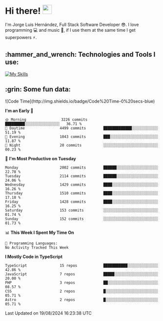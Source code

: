 <h1 align="left">
 <abc>
  <br>Hi there! <img src="https://user-images.githubusercontent.com/42378118/110234147-e3259600-7f4e-11eb-95be-0c4047144dea.gif" width="30"><br>
 </abc>
</h1>

I'm Jorge Luis Hernández, Full Stack Software Developer :sunglasses:. I love programming :computer: and music :musical_score:, if I use them at the same time I get superpowers :zap:. 


<h2 align="left">:hammer_and_wrench: Technologies and Tools I use:</h2>

[![My Skills](https://skillicons.dev/icons?i=js,ts,html,css,py,vue,react,next,nest,postgres,mysql)](https://skillicons.dev)

<h2 align="left">:grin: Some fun data:</h2>
<!--START_SECTION:waka-->
![Code Time](http://img.shields.io/badge/Code%20Time-0%20secs-blue)

**I'm an Early 🐤** 

```text
🌞 Morning                3226 commits        █████████░░░░░░░░░░░░░░░░   36.71 % 
🌆 Daytime                4499 commits        █████████████░░░░░░░░░░░░   51.19 % 
🌃 Evening                1043 commits        ███░░░░░░░░░░░░░░░░░░░░░░   11.87 % 
🌙 Night                  20 commits          ░░░░░░░░░░░░░░░░░░░░░░░░░   00.23 % 
```
📅 **I'm Most Productive on Tuesday** 

```text
Monday                   2002 commits        ██████░░░░░░░░░░░░░░░░░░░   22.78 % 
Tuesday                  2114 commits        ██████░░░░░░░░░░░░░░░░░░░   24.06 % 
Wednesday                1429 commits        ████░░░░░░░░░░░░░░░░░░░░░   16.26 % 
Thursday                 1510 commits        ████░░░░░░░░░░░░░░░░░░░░░   17.18 % 
Friday                   1428 commits        ████░░░░░░░░░░░░░░░░░░░░░   16.25 % 
Saturday                 153 commits         ░░░░░░░░░░░░░░░░░░░░░░░░░   01.74 % 
Sunday                   152 commits         ░░░░░░░░░░░░░░░░░░░░░░░░░   01.73 % 
```


📊 **This Week I Spent My Time On** 

```text
💬 Programming Languages: 
No Activity Tracked This Week
```

**I Mostly Code in TypeScript** 

```text
TypeScript               15 repos            ███████████░░░░░░░░░░░░░░   42.86 % 
JavaScript               7 repos             █████░░░░░░░░░░░░░░░░░░░░   20.00 % 
PHP                      3 repos             ██░░░░░░░░░░░░░░░░░░░░░░░   08.57 % 
CSS                      2 repos             █░░░░░░░░░░░░░░░░░░░░░░░░   05.71 % 
Astro                    2 repos             █░░░░░░░░░░░░░░░░░░░░░░░░   05.71 % 
```




 Last Updated on 19/08/2024 16:23:38 UTC
<!--END_SECTION:waka-->
